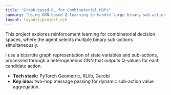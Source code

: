 ```yaml
---
title: "Graph-based RL for Combinatorial MDPs"
summary: "Using GNN-based Q-learning to handle large binary sub-action spaces."
layout: layouts/project.njk
---
```


This project explores reinforcement learning for combinatorial decision spaces, where the agent selects multiple binary sub-actions simultaneously. 

I use a bipartite graph representation of state variables and sub-actions, processed through a heterogeneous GNN that outputs Q-values for each candidate action. 

- **Tech stack:** PyTorch Geometric, RLlib, Gurobi  
- **Key idea:** two-hop message passing for dynamic sub-action value aggregation.

